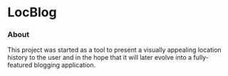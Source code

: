 # LocBlog

### About

This project was started as a tool to present a visually appealing location history to the user and in the hope that it will later evolve into a fully-featured blogging application.